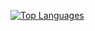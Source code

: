 [![Top Languages](https://github-readme-stats.vercel.app/api/top-langs/?username=sejin-P)](https://github.com/anuraghazra/github-readme-stats)
